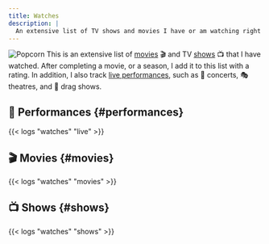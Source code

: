 ```yaml
---
title: Watches
description: |
  An extensive list of TV shows and movies I have or am watching right now.
---
```


<style>
img.popcorn {
  max-width: 130px;
  margin: 0;
}
</style>

![Popcorn](https://cdn.hacdias.com/media/2021-02-popcorn.gif?class=right+pixelated+popcorn) This is an extensive list of [movies](#movies) 🎬 and TV [shows](#shows) 📺 that I have watched. After completing a movie, or a season, I add it to this list with a rating. In addition, I also track [live performances](#performances), such as 🎤 concerts, 🎭 theatres, and 👑 drag shows.

<!--more-->

## 🎤 Performances {#performances}

{{< logs "watches" "live" >}}

## 🎬 Movies {#movies}

{{< logs "watches" "movies" >}}

## 📺 Shows {#shows}

{{< logs "watches" "shows" >}}
